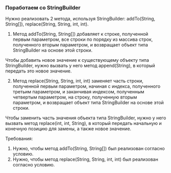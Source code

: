 
### Поработаем со StringBuilder

Нужно реализовать 2 метода, используя StringBuilder: addTo(String, String[]), replace(String, String, int, int).
1. Метод addTo(String, String[]) добавляет к строке, полученной первым параметром, все строки по порядку
из массива строк, полученного вторым параметром, и возвращает объект типа StringBuilder на основе этой строки.

Чтобы добавить новое значение к существующему объекту типа StringBuilder, нужно вызвать у него метод append(String),
в который передать это новое значение.

2. Метод replace(String, String, int, int) заменяет часть строки, полученной первым параметром, начиная с индекса,
полученного третьим параметром, и заканчивая индексом, полученным четвертым параметром, на строку, полученную
вторым параметром, и возвращает объект типа StringBuilder на основе этой строки.

Чтобы заменить часть значения объекта типа StringBuilder, нужно у него вызвать метод replace(int, int, String),
в который передать начальную и конечную позицию для замены, а также новое значение.


Требования:
1.	Нужно, чтобы метод addTo(String, String[]) был реализован согласно условию.
2.	Нужно, чтобы метод replace(String, String, int, int) был реализован согласно условию.


